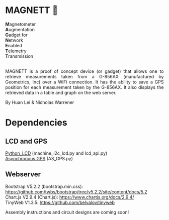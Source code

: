 # MAGNETT 🧲
<b>M</b>agnetometer<br/>
<b>A</b>ugmentation<br/>
<b>G</b>adget for<br/>
<b>N</b>etwork<br/>
<b>E</b>nabled<br/>
<b>T</b>elemetry<br/>
<b>T</b>ransmission<br/>
<br/>
<p align="justify">
MAGNETT is a proof of concept device (or gadget) that allows one to retrieve measurements taken from a G-856AX (manufactured by Geometrics, Inc) over a WiFi connection. It has the ability to save a GPS position for each measurement taken by the G-856AX. It also displays the retrieved data in a table and graph on the web server.  
</p>

By Huan Lei & Nicholas Warrener 

# Dependencies 
## LCD and GPS
[Python_LCD](https://github.com/dhylands/python_lcd) (machine_i2c_lcd.py and lcd_api.py)<br/>
[Asynchronous GPS](https://github.com/peterhinch/micropython-async) (AS_GPS.py)

## Webserver
Bootstrap V5.2.2 (bootstrap.min.css): https://github.com/twbs/bootstrap/tree/v5.2.2/site/content/docs/5.2 <br/>
Chart.js V2.9.4 (Chart.js): https://www.chartjs.org/docs/2.9.4/ <br/>
TinyWeb V1.3.5: https://github.com/belyalov/tinyweb

Assembly instructions and circuit designs are coming soon!
